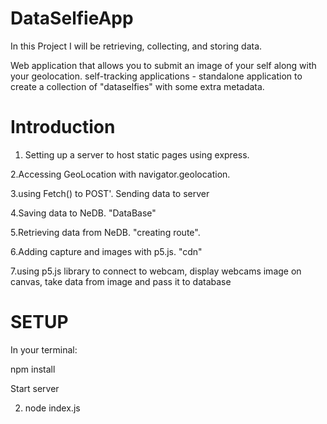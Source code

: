 # DataSelfieApp
In this Project I will be retrieving, collecting, and storing data. 

Web application that allows you to submit an image of your self along with your geolocation. self-tracking applications - standalone application to create a collection of "dataselfies" with some extra metadata.

# Introduction

1. Setting up a server to host static pages using express.

2.Accessing GeoLocation with navigator.geolocation.

3.using Fetch() to POST'. Sending data to server

4.Saving data to NeDB. "DataBase"  

5.Retrieving data from NeDB. "creating route".

6.Adding capture and images with p5.js. "cdn"

7.using  p5.js library to connect to webcam, display webcams image on canvas, take data from image and pass it to database


# SETUP

In your terminal:

 npm install


Start server

2. node index.js 

